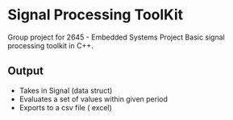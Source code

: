 # Signal Processing ToolKit
Group project for 2645 - Embedded Systems Project
Basic signal processing toolkit in C++.

## Output
- Takes in Signal (data struct)
- Evaluates a set of values within given period
- Exports to a csv file ( excel)
